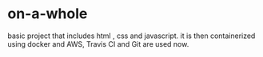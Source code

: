 # on-a-whole
basic project that includes html , css and javascript. it is then containerized using docker and AWS, Travis CI and Git are used now. 
